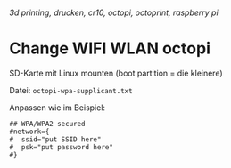 ###### 3d printing, drucken, cr10, octopi, octoprint, raspberry pi
# Change WIFI WLAN octopi

SD-Karte mit Linux mounten (boot partition = die kleinere)

Datei: `octopi-wpa-supplicant.txt`

Anpassen wie im Beispiel:

```
## WPA/WPA2 secured
#network={
#  ssid="put SSID here"
#  psk="put password here"
#}
```

